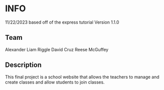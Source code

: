 # INFO

11/22/2023
based off of the express tutorial
Version 1.1.0

## Team

Alexander Liam Riggle
David Cruz
Reese McGuffey

## Description

This final project is a school website that allows the teachers to manage and create classes and allow students to join classes.

